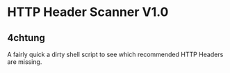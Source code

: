 # HTTP Header Scanner V1.0
## 4chtung

A fairly quick a dirty shell script to see which recommended HTTP Headers are missing.


